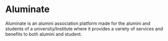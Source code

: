 # Aluminate
Aluminate is an alumini association platform made for the alumini and students of a university/Institute where it provides a variety of services and benefits to both alumini and student.

